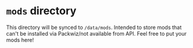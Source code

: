 # `mods` directory

This directory will be synced to `/data/mods`.
Intended to store mods that can't be installed via Packwiz/not available from API.
Feel free to put your mods here!
